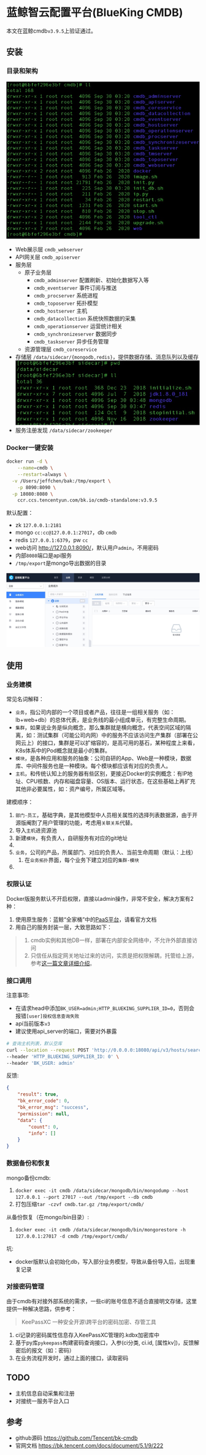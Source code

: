 # 蓝鲸智云配置平台(BlueKing CMDB)

本文在蓝鲸cmdb`v3.9.5`上验证通过。

## 安装

### 目录和架构

![bkcmdb_dir](bkcmdb_dir.jpg)

* Web展示层 `cmdb_webserver`
* API网关层 `cmdb_apiserver`
* 服务层
  * 原子业务层
    * `cmdb_adminserver` 配置刷新、初始化数据写入等
    * `cmdb_eventserver` 事件订阅与推送
    * `cmdb_procserver` 系统进程
    * `cmdb_toposerver` 拓扑模型
    * `cmdb_hostserver` 主机
    * `cmdb_datacollection` 系统快照数据的采集
    * `cmdb_operationserver` 运营统计相关
    * `cmdb_synchronizeserver` 数据同步
    * `cmdb_taskserver` 异步任务管理
  * 资源管理层 `cmdb_coreservice`
* 存储层 `/data/sidecar/{mongodb,redis}`，提供数据存储、消息队列以及缓存 ![bkcmdb_sidecar](bkcmdb_sidecar.jpg)
* 服务注册发现 `/data/sidecar/zookeeper`

### Docker一键安装

```bash
docker run -d \
	--name=cmdb \
	--restart=always \
  -v /Users/jeffchen/bak:/tmp/export \
	-p 8090:8090 \
  -p 18080:8080 \
	ccr.ccs.tencentyun.com/bk.io/cmdb-standalone:v3.9.5
```

默认配置：

* zk `127.0.0.1:2181`
* mongo `cc:cc@127.0.0.1:27017`，db `cmdb`
* redis `127.0.0.1:6379`，pw `cc`
* web访问 <http://127.0.0.1:8090/>，默认用户`admin`，不用密码
* 内部`8080`端口是api服务
* `/tmp/export`是mongo导出数据的目录

![webui](bkcmdb_webui.jpg)

## 使用

### 业务建模

常见名词解释：

* `业务`，指公司内部的一个项目或者产品，往往是一组相关服务（如：lb+web+db）的总体代表，是业务线的最小组成单元，有完整生命周期。
* `集群`，如果说业务是纵向概念，那么集群就是横向概念，代表空间区域的隔离，如：测试集群（可能公司内网）中的服务不应该访问生产集群（部署在公网云上）的接口，集群是可以扩缩容的，是高可用的基石，某种程度上来看，K8s体系中的Pod概念就是最小的集群。
* `模块`，是各种应用和服务的抽象：公司自研的App、Web是一种模块，数据库、中间件服务也是一种模块。每个模块都应该有对应的负责人。
* `主机`，和传统认知上的服务器有些区别，更接近Docker的实例概念：有IP地址、CPU核数、内存和磁盘容量、OS版本、运行状态，在这些基础上再扩充其他非必要属性，如：资产编号，所属区域等。

建模顺序：

1. `部门-员工`，基础字典，是其他模型中人员相关属性的选择列表数据源，由于开源版阉割了用户管理的功能，考虑用`关联关系`代替。
2. 导入`主机`进资源池
3. 新建`模块`，有负责人，自研服务有对应的git地址
4. 
5. `业务`，公司的产品，所属部门、对应的负责人、当前生命周期（默认：上线）
   1. 在`业务拓扑`界面，每个业务下建立对应的`集群-模块`
6. 

### 权限认证

Docker版服务默认不开启权限，直接以admin操作，非常不安全，解决方案有2种：

1. 使用原生服务：蓝鲸“全家桶”中的[PaaS平台](https://github.com/Tencent/bk-PaaS)，请看官方文档
2. 用自己的服务封装一层，大致思路如下：
> 1. cmdb实例和其他DB一样，部署在内部安全网络中，不允许外部直接访问
> 2. 只信任从指定网关地址过来的访问，实质是把权限解耦，托管给上游，参考[这一篇文章详细介绍](../权限管控/api_gateway_auth.md)。

### 接口调用

注意事项:

* 在请求head中添加`BK_USER=admin;HTTP_BLUEKING_SUPPLIER_ID=0`，否则会报错`[user]授权信息查询失败`
* api当前版本`v3`
* 建议使用api_server的端口，需要对外暴露

```bash
# 查询主机列表，默认空库
curl --location --request POST 'http://0.0.0.0:18080/api/v3/hosts/search' \
--header 'HTTP_BLUEKING_SUPPLIER_ID: 0' \
--header 'BK_USER: admin'
```

反馈:

```json
{
    "result": true,
    "bk_error_code": 0,
    "bk_error_msg": "success",
    "permission": null,
    "data": {
        "count": 0,
        "info": []
    }
}
```

### 数据备份和恢复

mongo备份cmdb:

1. `docker exec -it cmdb /data/sidecar/mongodb/bin/mongodump --host 127.0.0.1 --port 27017 --out /tmp/export --db cmdb`
2. 打包压缩`tar -czvf cmdb.tar.gz /tmp/export/cmdb/`

从备份恢复（在mongo/bin目录）:
1. `docker exec -it cmdb /data/sidecar/mongodb/bin/mongorestore -h 127.0.0.1:27017 -d cmdb /tmp/export/cmdb/`

坑:

* docker版默认会初始化db，写入部分业务模型，导致从备份导入后，出现重复记录

### 对接密码管理

由于cmdb有对接外部系统的需求，一些ci的账号信息不适合直接明文存储，这里提供一种解决思路，供参考：

> KeePassXC 一种安全开源\跨平台的密码加密、存管工具

1. ci记录的密码属性信息存入KeePassXC管理的.kdbx加密库中
2. 基于py库`pykeepass`构建密码查询接口，入参(ci分类, ci.id, [属性kv])，反馈解密后的报文（如：密码）
3. 在业务流程开发时，通过上面的接口，读取密码

## TODO

* 主机信息自动采集和注册
* 对接统一服务平台入口

## 参考

* github源码 <https://github.com/Tencent/bk-cmdb>
* 官网文档 <https://bk.tencent.com/docs/document/5.1/9/222>
